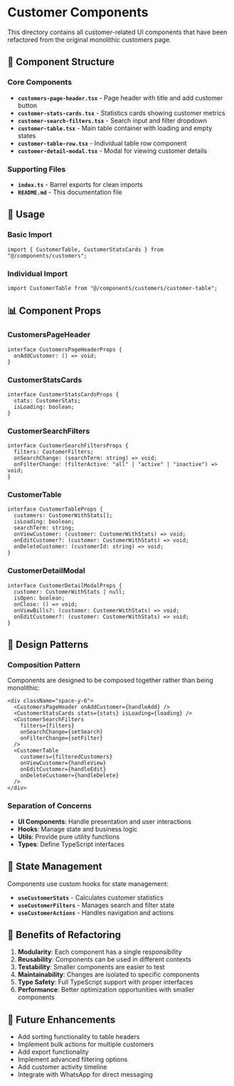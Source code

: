 # Customer Components

This directory contains all customer-related UI components that have been refactored from the original monolithic customers page.

## 🧩 Component Structure

### Core Components

- **`customers-page-header.tsx`** - Page header with title and add customer button
- **`customer-stats-cards.tsx`** - Statistics cards showing customer metrics
- **`customer-search-filters.tsx`** - Search input and filter dropdown
- **`customer-table.tsx`** - Main table container with loading and empty states
- **`customer-table-row.tsx`** - Individual table row component
- **`customer-detail-modal.tsx`** - Modal for viewing customer details

### Supporting Files

- **`index.ts`** - Barrel exports for clean imports
- **`README.md`** - This documentation file

## 🔧 Usage

### Basic Import
```tsx
import { CustomerTable, CustomerStatsCards } from "@/components/customers";
```

### Individual Import
```tsx
import CustomerTable from "@/components/customers/customer-table";
```

## 📊 Component Props

### CustomersPageHeader
```tsx
interface CustomersPageHeaderProps {
  onAddCustomer: () => void;
}
```

### CustomerStatsCards
```tsx
interface CustomerStatsCardsProps {
  stats: CustomerStats;
  isLoading: boolean;
}
```

### CustomerSearchFilters
```tsx
interface CustomerSearchFiltersProps {
  filters: CustomerFilters;
  onSearchChange: (searchTerm: string) => void;
  onFilterChange: (filterActive: "all" | "active" | "inactive") => void;
}
```

### CustomerTable
```tsx
interface CustomerTableProps {
  customers: CustomerWithStats[];
  isLoading: boolean;
  searchTerm: string;
  onViewCustomer: (customer: CustomerWithStats) => void;
  onEditCustomer?: (customer: CustomerWithStats) => void;
  onDeleteCustomer: (customerId: string) => void;
}
```

### CustomerDetailModal
```tsx
interface CustomerDetailModalProps {
  customer: CustomerWithStats | null;
  isOpen: boolean;
  onClose: () => void;
  onViewBills?: (customer: CustomerWithStats) => void;
  onEditCustomer?: (customer: CustomerWithStats) => void;
}
```

## 🎨 Design Patterns

### Composition Pattern
Components are designed to be composed together rather than being monolithic:

```tsx
<div className="space-y-6">
  <CustomersPageHeader onAddCustomer={handleAdd} />
  <CustomerStatsCards stats={stats} isLoading={loading} />
  <CustomerSearchFilters 
    filters={filters} 
    onSearchChange={setSearch}
    onFilterChange={setFilter}
  />
  <CustomerTable 
    customers={filteredCustomers}
    onViewCustomer={handleView}
    onEditCustomer={handleEdit}
    onDeleteCustomer={handleDelete}
  />
</div>
```

### Separation of Concerns
- **UI Components**: Handle presentation and user interactions
- **Hooks**: Manage state and business logic
- **Utils**: Provide pure utility functions
- **Types**: Define TypeScript interfaces

## 🔄 State Management

Components use custom hooks for state management:

- **`useCustomerStats`** - Calculates customer statistics
- **`useCustomerFilters`** - Manages search and filter state
- **`useCustomerActions`** - Handles navigation and actions

## 🎯 Benefits of Refactoring

1. **Modularity**: Each component has a single responsibility
2. **Reusability**: Components can be used in different contexts
3. **Testability**: Smaller components are easier to test
4. **Maintainability**: Changes are isolated to specific components
5. **Type Safety**: Full TypeScript support with proper interfaces
6. **Performance**: Better optimization opportunities with smaller components

## 🚀 Future Enhancements

- Add sorting functionality to table headers
- Implement bulk actions for multiple customers
- Add export functionality
- Implement advanced filtering options
- Add customer activity timeline
- Integrate with WhatsApp for direct messaging